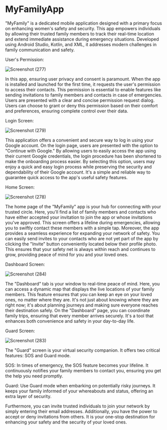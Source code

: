 # MyFamilyApp
"MyFamily" is a dedicated mobile application designed with a primary focus on enhancing women's safety and security. This app empowers individuals by allowing their trusted family members to track their real-time location and extend immediate assistance during emergency situations. Developed using Android Studio, Kotlin, and XML, it addresses modern challenges in family communication and safety.




User's Permission:

![Screenshot (277)](https://github.com/shreyakhapekar24/MyFamilyApp/assets/97623859/dcbc2fc9-ce1d-4369-919d-90a7a85a6898)

In this app, ensuring user privacy and consent is paramount. When the app is installed and launched for the first time, it requests the user's permission to access their contacts. This permission is essential to enable features like sending invitations to family members and contacts in case of emergencies. Users are presented with a clear and concise permission request dialog. Users can choose to grant or deny this permission based on their comfort and preferences, ensuring complete control over their data.




Login Screen: 

![Screenshot (279)](https://github.com/shreyakhapekar24/MyFamilyApp/assets/97623859/dc8da91d-2297-437c-82cd-15a076fbf856)

This application offers a convenient and secure way to log in using your Google account. On the login page, users are presented with the option to "Continue with Google." By allowing users to easily access the app using their current Google credentials, the login procedure has been shortened to make the onboarding process easier. By selecting this option, users may enjoy a quick and easy login process while preserving the security and dependability of their Google account. It's a simple and reliable way to guarantee quick access to the app's useful safety features.



Home Screen:

![Screenshot (278)](https://github.com/shreyakhapekar24/MyFamilyApp/assets/97623859/538c04f6-0371-4818-8f42-c12fd983557f)

The home page of the "MyFamily" app is your hub for connecting with your trusted circle. Here, you'll find a list of family members and contacts who have either accepted your invitation to join the app or whose invitations you've approved. This screen offers a lifeline during emergencies, allowing you to swiftly contact these members with a simple tap. Moreover, the app provides a seamless experience for expanding your network of safety. You can easily send invites to your contacts who are not yet part of the app by clicking the "Invite" button conveniently located below their profile photo. This ensures that your safety net is always within reach and continues to grow, providing peace of mind for you and your loved ones.




Dashboard Screen:

![Screenshot (284)](https://github.com/shreyakhapekar24/MyFamilyApp/assets/97623859/21194059-a627-4f33-87a6-99e91586d5aa)

The "Dashboard" tab is your window to real-time peace of mind. Here, you can access a dynamic map that displays the live locations of your family members. This feature ensures that you can keep an eye on your loved ones, no matter where they are.
It's not just about knowing where they are right now; it's about planning journeys and making sure everyone reaches their destination safely.  On the "Dashboard" page, you can coordinate family trips, ensuring that every member arrives securely. It's a tool that enhances both convenience and safety in your day-to-day life.




Guard Screen:

![Screenshot (283)](https://github.com/shreyakhapekar24/MyFamilyApp/assets/97623859/3a5889b7-9fbd-4a68-a4cb-f5768da51c4c)

The "Guard" screen  is your virtual security companion. It offers two critical features: SOS and Guard mode.

SOS: In times of emergency, the SOS feature becomes your lifeline. It continuously notifies your family members to contact you, ensuring you get the help you need promptly.

Guard: Use Guard mode when embarking on potentially risky journeys. It keeps your family informed of your whereabouts and status, offering an extra layer of security.

Furthermore, you can invite trusted individuals to join your network by simply entering their email addresses. Additionally, you have the power to accept or deny invitations from others. It is your one-stop destination for enhancing your safety and the security of your loved ones.
